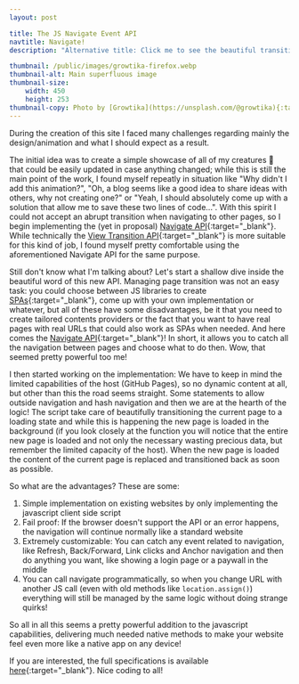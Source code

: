 ```yaml
---
layout: post

title: The JS Navigate Event API
navtitle: Navigate!
description: "Alternative title: Click me to see the beautiful transition (Only Chrome M102+ currently)"

thumbnail: /public/images/growtika-firefox.webp
thumbnail-alt: Main superfluous image
thumbnail-size: 
    width: 450
    height: 253
thumbnail-copy: Photo by [Growtika](https://unsplash.com/@growtika){:target="_blank"}
---
```


During the creation of this site I faced many challenges regarding mainly the design/animation and what I should expect as a result.

The initial idea was to create a simple showcase of all of my creatures 🦖 that could be easily updated in case anything changed; while this is still the main point of the work, I found myself repeatly in situation like "Why didn't I add this animation?", "Oh, a blog seems like a good idea to share ideas with others, why not creating one?" or "Yeah, I should absolutely come up with a solution that allow me to save these two lines of code...".
With this spirit I could not accept an abrupt transition when navigating to other pages, so I begin implementing the (yet in proposal) [Navigate API](https://developer.chrome.com/docs/web-platform/navigation-api/){:target="_blank"}. While technically the [View Transition API](https://developer.chrome.com/docs/web-platform/view-transitions/){:target="_blank"} is more suitable for this kind of job, I found myself pretty comfortable using the aforementioned Navigate API for the same purpose.

Still don't know what I'm talking about? Let's start a shallow dive inside the beautiful word of this new API.
Managing page transition was not an easy task: you could choose between JS libraries to create [SPAs](https://en.wikipedia.org/wiki/Single-page_application){:target="_blank"}, come up with your own implementation or whatever, but all of these have some disadvantages, be it that you need to create tailored contents providers or the fact that you want to have real pages with real URLs that could also work as SPAs when needed. And here comes the [Navigate API](https://developer.chrome.com/docs/web-platform/navigation-api/){:target="_blank"}! In short, it allows you to catch all the navigation between pages and choose what to do then. Wow, that seemed pretty powerful too me!

I then started working on the implementation: We have to keep in mind the limited capabilities of the host (GitHub Pages), so no dynamic content at all, but other than this the road seems straight. Some statements to allow outside navigation and hash navigation and then we are at the hearth of the logic! The script take care of beautifully transitioning the current page to a loading state and while this is happening the new page is loaded in the background (if you look closely at the function you will notice that the entire new page is loaded and not only the necessary wasting precious data, but remember the limited capacity of the host). When the new page is loaded the content of the current page is replaced and transitioned back as soon as possible.

So what are the advantages? These are some:
1. Simple implementation on existing websites by only implementing the javascript client side script
2. Fail proof: If the browser doesn't support the API or an error happens, the navigation will continue normally like a standard website
3. Extremely customizable: You can catch any event related to navigation, like Refresh, Back/Forward, Link clicks and Anchor navigation and then do anything you want, like showing a login page or a paywall in the middle
4. You can call navigate programmatically, so when you change URL with another JS call (even with old methods like `location.assign()`) everything will still be managed by the same logic without doing strange quirks!

So all in all this seems a pretty powerful addition to the javascript capabilities, delivering much needed native methods to make your website feel even more like a native app on any device!

If you are interested, the full specifications is available [here](https://github.com/WICG/navigation-api){:target="_blank"}. Nice coding to all!
